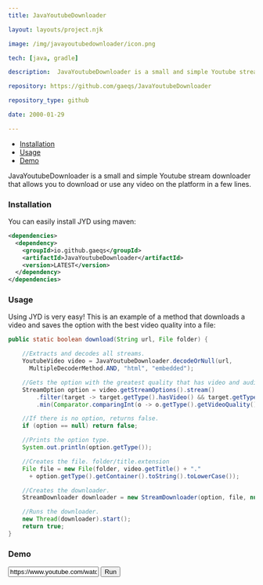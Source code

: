 ```yaml
---
title: JavaYoutubeDownloader

layout: layouts/project.njk

image: /img/javayoutubedownloader/icon.png

tech: [java, gradle]

description:  JavaYoutubeDownloader is a small and simple Youtube stream downloader that allows you to download or use any video on the platform in a few lines.

repository: https://github.com/gaeqs/JavaYoutubeDownloader

repository_type: github

date: 2000-01-29

---
```


- [Installation](#installation)
- [Usage](#usage)
- [Demo](#demo)

JavaYoutubeDownloader is a small and simple Youtube stream downloader that allows you to download or use any video on
the platform in a few lines.

### Installation

You can easily install JYD using maven:

```xml
<dependencies>
  <dependency>
    <groupId>io.github.gaeqs</groupId>
    <artifactId>JavaYoutubeDownloader</artifactId>
    <version>LATEST</version>
  </dependency>
</dependencies>
```

### Usage

Using JYD is very easy! This is an example of a method that downloads a video and saves the option with the best video
quality into a file:

```java
public static boolean download(String url, File folder) {

	//Extracts and decodes all streams.
	YoutubeVideo video = JavaYoutubeDownloader.decodeOrNull(url,
	  MultipleDecoderMethod.AND, "html", "embedded");

	//Gets the option with the greatest quality that has video and audio.
	StreamOption option = video.getStreamOptions().stream()
		.filter(target -> target.getType().hasVideo() && target.getType().hasAudio())
		.min(Comparator.comparingInt(o -> o.getType().getVideoQuality().ordinal())).orElse(null);

	//If there is no option, returns false.
	if (option == null) return false;

	//Prints the option type.
	System.out.println(option.getType());

	//Creates the file. folder/title.extension
	File file = new File(folder, video.getTitle() + "."
	  + option.getType().getContainer().toString().toLowerCase());

	//Creates the downloader.
	StreamDownloader downloader = new StreamDownloader(option, file, null);

	//Runs the downloader.
	new Thread(downloader).start();
	return true;
}
```

### Demo


<div class="jyd-demo">
  <input type="text" id="demo_input" name="demo_input" value="https://www.youtube.com/watch?v=ussCHoQttyQ">
  <button id="demo_input_button" onclick="alert('Hello world!')">Run</button>
</div>

<div id="demo_output"></div>

<script src="/js/jyd_demo.js"></script>
